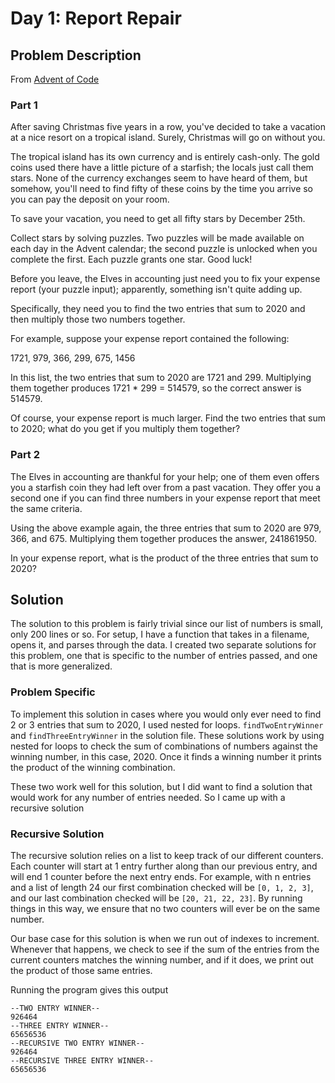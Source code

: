 # Day 1: Report Repair

## Problem Description

From [Advent of Code](https://adventofcode.com/2020/day/1)

### Part 1

After saving Christmas five years in a row, you've decided to take a vacation at a nice resort on a tropical island. Surely, Christmas will go on without you.

The tropical island has its own currency and is entirely cash-only. The gold coins used there have a little picture of a starfish; the locals just call them stars. None of the currency exchanges seem to have heard of them, but somehow, you'll need to find fifty of these coins by the time you arrive so you can pay the deposit on your room.

To save your vacation, you need to get all fifty stars by December 25th.

Collect stars by solving puzzles. Two puzzles will be made available on each day in the Advent calendar; the second puzzle is unlocked when you complete the first. Each puzzle grants one star. Good luck!

Before you leave, the Elves in accounting just need you to fix your expense report (your puzzle input); apparently, something isn't quite adding up.

Specifically, they need you to find the two entries that sum to 2020 and then multiply those two numbers together.

For example, suppose your expense report contained the following:

1721, 979, 366, 299, 675, 1456

In this list, the two entries that sum to 2020 are 1721 and 299. Multiplying them together produces 1721 \* 299 = 514579, so the correct answer is 514579.

Of course, your expense report is much larger. Find the two entries that sum to 2020; what do you get if you multiply them together?

### Part 2

The Elves in accounting are thankful for your help; one of them even offers you a starfish coin they had left over from a past vacation. They offer you a second one if you can find three numbers in your expense report that meet the same criteria.

Using the above example again, the three entries that sum to 2020 are 979, 366, and 675. Multiplying them together produces the answer, 241861950.

In your expense report, what is the product of the three entries that sum to 2020?

## Solution

The solution to this problem is fairly trivial since our list of numbers is small, only 200 lines or so.
For setup, I have a function that takes in a filename, opens it, and parses through the data.
I created two separate solutions for this problem, one that is specific to the number of entries passed, and one that is more generalized.

### Problem Specific

To implement this solution in cases where you would only ever need to find 2 or 3 entries that sum to 2020, I used nested for loops. `findTwoEntryWinner` and `findThreeEntryWinner` in the solution file. These solutions work by using nested for loops to check the sum of combinations of numbers against the winning number, in this case, 2020. Once it finds a winning number it prints the product of the winning combination.

These two work well for this solution, but I did want to find a solution that would work for any number of entries needed. So I came up with a recursive solution

### Recursive Solution

The recursive solution relies on a list to keep track of our different counters.
Each counter will start at 1 entry further along than our previous entry, and will end 1 counter before the next entry ends. For example, with n entries and a list of length 24 our first combination checked will be `[0, 1, 2, 3]`, and our last combination checked will be `[20, 21, 22, 23]`. By running things in this way, we ensure that no two counters will ever be on the same number.

Our base case for this solution is when we run out of indexes to increment. Whenever that happens, we check to see if the sum of the entries from the current counters matches the winning number, and if it does, we print out the product of those same entries.

Running the program gives this output

```
--TWO ENTRY WINNER--
926464
--THREE ENTRY WINNER--
65656536
--RECURSIVE TWO ENTRY WINNER--
926464
--RECURSIVE THREE ENTRY WINNER--
65656536
```
